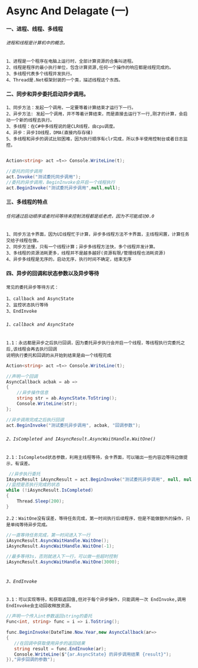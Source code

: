 #  Async And Delagate (一)
#### 一、进程、线程、多线程 
###### `进程和线程是计算机中的概念。`</br>
  
    1、进程是一个程序在电脑上运行时，全部计算资源的合集叫进程。
    2、线程是程序的最小执行单位，包含计算资源,任何一个操作的响应都是线程完成的。
    3、多线程代表多个线程并发执行。
    4、Thread是.Net框架封装的一个类，描述线程这个东西。
    
#### 二、同步和异步委托启动异步调用。

    1、同步方法：发起一个调用，一定要等着计算结束才运行下一行。
    2、异步方法: 发起一个调用，并不等着计算结束，而是直接去运行下一行,刚才的计算，会启动一个新的线程去执行。
    3、多线程：在C#中多线程说的是CLR线程，由cpu调度。
    4、异步：异步IO线程，DMA(直接内存存储)
    5、多线程和异步的调试比较困难，因为执行顺序有clr完成，所以多半使用控制台或者日志监控。
    
``` .cs

Action<string> act =t=> Console.WriteLine(t);

//委托的同步调用
act.Invoke("测试委托同步调用");
//委托的异步调用，BeginInvoke会开启一个线程执行
act.BeginInvoke("测试委托异步调用",null,null);
```
    
#### 三、多线程的特点
###### `任何通过启动顺序或者时间等待来控制流程都是纸老虎，因为不可能成功0.0`
    1、同步方法卡界面，因为UI线程忙于计算，异步多线程方法不卡界面，主线程闲置，计算任务交给子线程在做。
    2、同步方法慢，只有一个线程计算；异步多线程方法快，多个线程并发计算。
    3、多线程的资源消耗更多，线程并不是越多越好(资源有限/管理线程也消耗资源)
    4、异步多线程是无序的，启动无序，执行时间不确定，结束无序
    
#### 四、异步的回调和状态参数以及异步等待
    常见的委托异步等待方式：
    
    1、callback and AsyncState
    2、监控状态执行等待
    3、EndInvoke
    
###### `1、callback and AsyncState `
    1.1：永远都是异步之后执行回调，因为委托异步执行会开启一个线程，等线程执行完委托之后,该线程会再去执行回调
    说明执行委托和回调的从开始到结束是由一个线程完成
      
```.cs
Action<string> act =t=> Console.WriteLine(t);

//声明一个回调
AsyncCallback acbak = ab =>
{
    //异步操作信息
    string str = ab.AsyncState.ToString();
    Console.WriteLine(str);
};

//异步调用完成之后执行回调
act.BeginInvoke("测试委托异步调用", acbak, "回调参数");

```
###### `2、IsCompleted and IAsyncResult.AsyncWaitHandle.WaitOne()` 
       
    2.1：IsCompleted状态参数，利用主线程等待，会卡界面，可以输出一些内容边等待边做提示，有误差。
      
      
``` .cs
 //异步执行委托
IAsyncResult iAsyncResult = act.BeginInvoke("测试委托异步调用", null, null);
//监控是否执行完成的状态
while (!iAsyncResult.IsCompleted)
{
    Thread.Sleep(200);
}
```
    2.2：WaitOne没有误差，等待任务完成，第一时间执行后续程序，但是不能做额外的操作，只是单纯等待异步完成。
```.cs
//一直等待任务完成，第一时间进入下一行
iAsyncResult.AsyncWaitHandle.WaitOne();
iAsyncResult.AsyncWaitHandle.WaitOne(-1);

//最多等待3s，否则就进入下一行，可以做一些超时控制
iAsyncResult.AsyncWaitHandle.WaitOne(3000);
  
```
###### `3、EndInvoke` 
    3.1：可以实现等待，和获取返回值,但对于每个异步操作，只能调用一次 EndInvoke,调用EndInvoke会主动回收释放资源。
 ``` .cs
 //声明一个传入int参数返回string的委托
 Func<int, string> func = i => i.ToString();
 
 func.BeginInvoke(DateTime.Now.Year,new AsyncCallback(ar=> 
 {
    //在回调中获取使用异步的返回结果
    string result = func.EndInvoke(ar);
    Console.WriteLine($"{ar.AsyncState} 的异步调用结果 {result}");
 }),"异步回调的参数");
 
 
 ```


